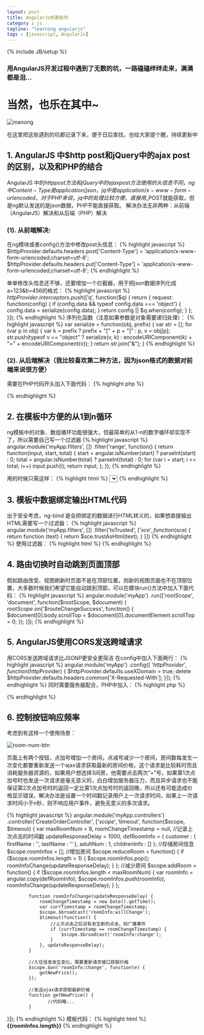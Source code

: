 ```yaml
---
layout: post
title: AngularJs的那些坑
category : js
tagline: "learning angularjs"
tags : [javascript, AngularJs]
---
```

{% include JB/setup %}

### 用AngularJS开发过程中遇到了无数的坑，一路磕磕绊绊走来，满满都是泪...
# 当然，也乐在其中~
![manong](https://cloud.githubusercontent.com/assets/3291617/10533537/3a1228a6-73fd-11e5-9f7e-48965d995da0.gif)

在这里把这些遇到的坑都记录下来，便于日后查找，也给大家提个醒，持续更新中

## 1. AngularJS 中$http post和jQuery中的ajax post的区别，以及和PHP的结合
AngularJS 中的$http post方法和jQuery中的ajax post方法使用的头信息不同，ng中Content-Type 是application/json，jq中是application/x-www-form-urlencoded，对于PHP来说，jq中的处理比较方便，直接用$_POST就能获取，但是ng默认发送的是json数据，PHP不能直接获取。
解决办法无非两种：从前端（AngularJS）解决和从后端（PHP）解决

### (1). 从前端解决:
在ng模块或者config()方法中修改post头信息：
{% highlight javascript %} 
$httpProvider.defaults.headers.post['Content-Type'] = 'application/x-www-form-urlencoded;charset=utf-8';
$httpProvider.defaults.headers.put['Content-Type'] = 'application/x-www-form-urlencoded;charset=utf-8';
{% endhighlight %}

单单修改头信息还不够，还要增加一个拦截器，用于把json数据序列化成 a=123&b=456的格式：
{% highlight javascript %}
$httpProvider.interceptors.push(['$q', function($q) {
  return {
    request: function(config) {
      if (config.data && typeof config.data === 'object') {
        config.data = serialize(config.data);
      }
        return config || $q.when(config);
    }
  };
}]);
{% endhighlight %}
序列化函数（注意如果参数是对象需要递归处理）：
{% highlight javascript %}
var serialize = function(obj, prefix) {
    var str = [];
    for (var p in obj) {
        var k = prefix ? prefix + "[" + p + "]" : p, 
              v = obj[p];
        str.push(typeof v == "object" ? serialize(v, k) : encodeURIComponent(k) + "=" + encodeURIComponent(v));
      }
    return str.join("&");
}
{% endhighlight %}
### (2). 从后端解决（我比较喜欢第二种方法，因为json格式的数据对前端来说很方便）
需要在PHP代码开头加入下面代码：
{% highlight php %}
<?php 
$content_type_args = explode(';', $_SERVER['CONTENT_TYPE']);
if ($content_type_args[0] == 'application/json') {
    $_POST = json_decode(file_get_contents('php://input'), true);
    $_REQUEST = array_merge($_REQUEST, $_POST);
}
?>
{% endhighlight %}

## 2. 在模板中方便的从1到n循环
ng模板中的对象、数组循环功能很强大，但最简单的从1-n的数字循环却实现不了，所以需要自己写一个过滤器
{% highlight javascript %}
angular.module('myApp.filters', [])
    .filter('range', function() {
        return function(input, start, total) {
            start = angular.isNumber(start) ? parseInt(start) : 0;
            total = angular.isNumber(total) ? parseInt(total) : 0;
            for (var i = start; i <= total; i++)
                input.push(i);
            return input;
        };
    });
{% endhighlight %}

用的时候只需这样：
{% highlight html %}
      <select ng-options="i as i for i in []|range : 0 : 17"></select>
{% endhighlight %}
## 3. 模板中数据绑定输出HTML代码
出于安全考虑，ng-bind 是会把绑定的数据进行HTML转义的，如果想直接输出HTML需要写一个过滤器：
{% highlight javascript %}
angular.module('myApp.filters', [])
    .filter('toTrusted', ['$sce', function ($sce) {
        return function (text) {
            return $sce.trustAsHtml(text);
        }
    }])
{% endhighlight %}
使用过滤器：
{% highlight html %}
<span ng-bind-html="desc|toTrusted"></span>
{% endhighlight %}

## 4. 路由切换时自动跳到页面顶部
假如路由改变、视图刷新时页面不是在顶部位置，则新的视图页面也不在顶部位置，大多数时候我们希望它能自动跳到顶部，可以在模块run()方法中加入下面代码：
{% highlight javascript %}
angular.module('myApp')
    .run(['$rootScope', '$document', function($rootScope, $document) {
            $rootScope.$on('$routeChangeSuccess', function() {
                $document[0].body.scrollTop = $document[0].documentElement.scrollTop = 0;
            });
        }]);
{% endhighlight %}

## 5. AngularJS使用CORS发送跨域请求
用CORS发送跨域请求比JSONP更安全更简洁
在config中加入下面两行：
{% highlight javascript %}
angular.module('myApp')
    .config([ '$httpProvider', function($httpProvider) {
        $httpProvider.defaults.useXDomain = true;
        delete $httpProvider.defaults.headers.common['X-Requested-With'];
        }]);
{% endhighlight %}
同时需要服务器配合，PHP中加入：
{% highlight php %}
<?php 
//允许所有域名都请求
header("Access-Control-Allow-Origin:*");
//上线后为了安全起见应指定域名
//header("Access-Control-Allow-Origin:http://example.com");
?>
{% endhighlight %}

## 6. 控制按钮响应频率
考虑到有这样一个使用场景：
> 
![room-num-btn](https://cloud.githubusercontent.com/assets/3291617/10536724/a16c09fa-741f-11e5-8d78-e751f7b59c80.png)

页面上有两个按钮，点加号增加一个房间，点减号减少一个房间，房间数每发生一次变化都要重新发送一个ajax请求获取最新的房间价格，这个请求是比较耗时而且消耗服务器资源的，如果用户想选择3间房，他需要点击两次“+”号，如果第1次点加号时也发送一次请求是毫无意义的，白白增加服务器压力，而且异步请求也不能保证第2次点加号时的返回一定比第1次点加号时的返回晚，所以还有可能造成价格显示错误，解决办法是设置一个时间戳记录用户上一次请求时间，如果上一次请求时间小于n秒，则不响应用户事件，避免无意义的多次请求。

{% highlight javascript %}
angular.module('myApp.controllers')
    .controller('CreateOrderController', ['$scope', '$timeout',
        function($scope, $timeout) {
            var maxRoomNum = 8,
                roomChangeTimestamp = null,  //记录上次点击的时间戳
                updateResponseDelay = 1000,
                defRoomInfo = {
                    customer : {
                        firstName : '',
                        lastName : ''
                    },
                    adultNum : 1,
                    childrenInfo : []
                };
            //存储房间信息
            $scope.roomInfos = [];
            //增加房间
            $scope.reduceRoom = function() {
                if ($scope.roomInfos.length > 1) {
                    $scope.roomInfos.pop();
                    roomInfoChange(updateResponseDelay);
                }
            };
            //减少房间
            $scope.addRoom = function() {
                if ($scope.roomInfos.length < maxRoomNum) {
                    var roomInfo = angular.copy(defRoomInfo);
                    $scope.roomInfos.push(roomInfo);
                    roomInfoChange(updateResponseDelay);
                }
            };

            function roomInfoChange(updateResponseDelay) {
                roomChangeTimestamp = new Date().getTime();
                var currTimestamp = roomChangeTimestamp;
                $scope.$broadcast('roomInfo:willChange');
                $timeout(function() {
                    //上次点击之后没有发生新的点击，则广播事件
                    if (currTimestamp == roomChangeTimestamp) {
                        $scope.$broadcast('roomInfo:change');
                    }
                }, updateResponseDelay);
            }

            //入住信息发生变化，需要重新请求接口获取价格
            $scope.$on('roomInfo:change', function(e) {
                getNewPrice();
            });

            //发送ajax请求获取最新价格
            function getNewPrice() {
                   //代码略...
            }
}]);
{% endhighlight %}
模板代码：
{% highlight html %}
<a ng-click="reduceRoom()"></a>
<strong>{{roomInfos.length}}</strong>
<a ng-click="addRoom()"></a>
{% endhighlight %}